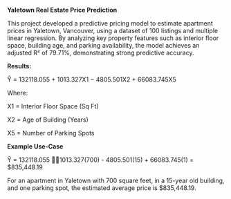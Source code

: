 **Yaletown Real Estate Price Prediction**

This project developed a predictive pricing model to estimate apartment prices in Yaletown, Vancouver, using a dataset of 100 listings and multiple linear regression. By analyzing key property features such as interior floor space, building age, and parking availability, the model achieves an adjusted R² of 79.71%, demonstrating strong predictive accuracy.

**Results:**

Ŷ = 132118.055 + 1013.327X1 − 4805.501X2 + 66083.745X5

Where:

X1 = Interior Floor Space (Sq Ft)

X2 = Age of Building (Years)

X5 = Number of Parking Spots

**Example Use-Case**

Ŷ = 132118.055 1013.327(700) - 4805.501(15) + 66083.745(1) = $835,448.19

For an apartment in Yaletown with 700 square feet, in a 15-year old building, and one parking spot, the estimated average price is $835,448.19.
